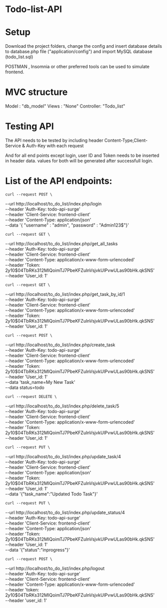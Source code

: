 # Todo-list-API

# Setup
Download the project folders, change the config and insert database details to database.php file ("application/config") and import MySQL database (todo_list.sql)

POSTMAN , Insomnia or other preferred tools can be used to simulate frontend.

# MVC structure
Model : "db_model"
Views : "None"
Controller: "Todo_list" 

# Testing API
The API needs to be tested by including header Content-Type,Client-Service & Auth-Key with each request

And for all end points except login, user ID and Token needs to be inserted in header data. values for both will be generated after successfull login. 


# List of the API endpoints:

	curl --request POST \
  --url http://localhost/to_do_list/index.php/login \
  --header 'Auth-Key: todo-api-surge' \
  --header 'Client-Service: frontend-client' \
  --header 'Content-Type: application/json' \
  --data '{ "username" : "admin", "password" : "Admin123$"}'
	
	curl --request GET \
  --url http://localhost/to_do_list/index.php/get_all_tasks \
  --header 'Auth-Key: todo-api-surge' \
  --header 'Client-Service: frontend-client' \
  --header 'Content-Type: application/x-www-form-urlencoded' \
  --header 'Token: $2y$10$04TbRKs312MIQoimTJ7PbeKFZulnVsjvkUlPvwULas90bHk.qkSNS' \
  --header 'User_id: 1'
	
	curl --request GET \
  --url http://localhost/to_do_list/index.php/get_task_by_id/1 \
  --header 'Auth-Key: todo-api-surge' \
  --header 'Client-Service: frontend-client' \
  --header 'Content-Type: application/x-www-form-urlencoded' \
  --header 'Token: $2y$10$04TbRKs312MIQoimTJ7PbeKFZulnVsjvkUlPvwULas90bHk.qkSNS' \
  --header 'User_id: 1'
	
	curl --request POST \
  --url http://localhost/to_do_list/index.php/create_task \
  --header 'Auth-Key: todo-api-surge' \
  --header 'Client-Service: frontend-client' \
  --header 'Content-Type: application/x-www-form-urlencoded' \
  --header 'Token: $2y$10$04TbRKs312MIQoimTJ7PbeKFZulnVsjvkUlPvwULas90bHk.qkSNS' \
  --header 'User_id: 1' \
  --data 'task_name=My New Task' \
  --data status=todo
	
	curl --request DELETE \
  --url http://localhost/to_do_list/index.php/delete_task/5 \
  --header 'Auth-Key: todo-api-surge' \
  --header 'Client-Service: frontend-client' \
  --header 'Content-Type: application/x-www-form-urlencoded' \
  --header 'Token: $2y$10$04TbRKs312MIQoimTJ7PbeKFZulnVsjvkUlPvwULas90bHk.qkSNS' \
  --header 'User_id: 1'
	
	curl --request PUT \
  --url http://localhost/to_do_list/index.php/update_task/4 \
  --header 'Auth-Key: todo-api-surge' \
  --header 'Client-Service: frontend-client' \
  --header 'Content-Type: application/json' \
  --header 'Token: $2y$10$04TbRKs312MIQoimTJ7PbeKFZulnVsjvkUlPvwULas90bHk.qkSNS' \
  --header 'User_id: 1' \
  --data '{"task_name":"Updated Todo Task"}'
	
	curl --request PUT \
  --url http://localhost/to_do_list/index.php/update_status/4 \
  --header 'Auth-Key: todo-api-surge' \
  --header 'Client-Service: frontend-client' \
  --header 'Content-Type: application/json' \
  --header 'Token: $2y$10$04TbRKs312MIQoimTJ7PbeKFZulnVsjvkUlPvwULas90bHk.qkSNS' \
  --header 'User_id: 1' \
  --data '{"status":"inprogress"}'
	
	
	curl --request POST \
  --url http://localhost/to_do_list/index.php/logout \
  --header 'Auth-Key: todo-api-surge' \
  --header 'Client-Service: frontend-client' \
  --header 'Content-Type: application/x-www-form-urlencoded' \
  --header 'token: $2y$10$04TbRKs312MIQoimTJ7PbeKFZulnVsjvkUlPvwULas90bHk.qkSNS' \
  --header 'user_id: 1'
